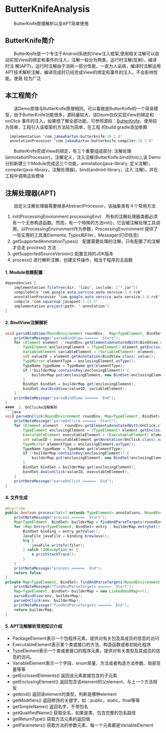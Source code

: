 # ButterKnifeAnalysis
&emsp;&emsp;ButterKnife原理解析以及APT简单使用
## ButterKnife简介
&emsp;&emsp;ButterKnife是一个专注于Android系统的View注入框架,使用相关注解可以自动实现View的绑定和事件的注入，注解一般分为两类，运行时注解(反射)，编译时注
解(APT)，运行时注解由于消耗一部分性能，一直为人诟病，编译时注解运用APT技术解析注解，编译完成时已经完成View的绑定和事件的注入，不会影响性能，使用
较为广泛
## 本工程简介
&emsp;&emsp;该Demo原理与ButterKnife原理相同，可以看做是ButterKnife的一个简易模型，由于ButterKnife功能很多，源码量较大，该Deom仅仅实现View的绑定和onClick
事件的注入，如果想了解全部功能，可参照源码：[ButterKnife](https://github.com/JakeWharton/butterknife)，使用较为简单，工程引入该框架的方法较为简单，在工程
的build.gradle添加依赖
```java
  implementation 'com.jakewharton:butterknife:10.2.0'
  annotationProcessor 'com.jakewharton:butterknife-compiler:10.2.0'
```
&emsp;&emsp;ButterKnife完成View的绑定，有三个重要组成部分: 注解处理(annotationProcessor)，注解定义，注入注解(ButterKnife.bind(this);),该
Demo分别新建三个Module完成这三个功能，annotation(java-library, 定义注解)，compiler(java-library，注解处理器)，bind(android-library，注入
注解)，并在工程中调用这些模块
## 注解处理器(APT)
&emsp;&emsp;自定义注解处理器需要继承AbstractProcessor，该抽象类有４个常用方法　　
1. init(ProcessingEnvironment processingEnv)　所有的注解处理器类都必须有一个无参构造函数。然而，有一个特殊的方法init()，它会被注解处理工具调
用，以ProcessingEnvironment作为参数，ProcessingEnvironment 提供了一些实用的工具类Elements, Types和Filer，Messager(打印信息)
2. getSupportedAnnotationTypes()　配置需要处理的注解，只有配置了的注解才会走 process() 方法
3. getSupportedSourceVersion() 配置支持的JDK版本
4. process() 进行解析注解，创建文件操作，相当于程序的主函数
####  1. Module依赖配置
```java
dependencies {
    implementation fileTree(dir: 'libs', include: ['*.jar'])
    compileOnly 'com.google.auto.service:auto-service:1.0-rc6'
    annotationProcessor 'com.google.auto.service:auto-service:1.0-rc6'
    compile 'com.squareup:javapoet:1.11.1'
    implementation project(path: ':annotation')
}
```
####  2. BindView注解解析
```java
void parseBindView(RoundEnvironment roundEnv,  Map<TypeElement, BindSet> builderMap) {
    printNoteMessege("parseBindView ======  Start");
    for (Element element : roundEnv.getElementsAnnotatedWith(BindView.class)) {
        TypeElement enclosingElement = (TypeElement) element.getEnclosingElement();
        VariableElement variableElement = (VariableElement) element;
        int valueID = element.getAnnotation(BindView.class).value();
        TypeMirror elementType = enclosingElement.asType();
        TypeName typeName = TypeName.get(elementType);
        if (!builderMap.containsKey(enclosingElement)) {
            builderMap.put(enclosingElement, new BindSet(enclosingElement, typeName, messager));
        }
        BindSet bindSet = builderMap.get(enclosingElement);
        bindSet.dealBindView(valueID, variableElement);
    }
    printNoteMessege("parseBindView ======  End");
}
####  3. OnClickw注解解析
```java
void parseOnClick(RoundEnvironment roundEnv, Map<TypeElement, BindSet> builderMap) {
    printNoteMessege("parseOnClick ======  Start");
    for (Element element : roundEnv.getElementsAnnotatedWith(OnClick.class)) {
        TypeElement enclosingElement = (TypeElement) element.getEnclosingElement();
        ExecutableElement executableElement = (ExecutableElement) element;
        int valueID = executableElement.getAnnotation(OnClick.class).value();
        TypeMirror elementType = enclosingElement.asType();
        TypeName typeName = TypeName.get(elementType);
        if (!builderMap.containsKey(enclosingElement)) {
            builderMap.put(enclosingElement, new BindSet(enclosingElement, typeName, messager));
        }
        BindSet bindSet = builderMap.get(enclosingElement);
        bindSet.dealonClick(valueID, executableElement);
    }
    printNoteMessege("parseOnClick ======  End");
}
```
####  4. 文件生成
```java
@Override
public boolean process(Set<? extends TypeElement> annotations, RoundEnvironment roundEnv) {
    printNoteMessege("process ======  Start");
    Map<TypeElement, BindSet> builderMap = findAndParseTargets(roundEnv);
    for (Map.Entry<TypeElement, BindSet> entry : builderMap.entrySet()) {
        BindSet binding = entry.getValue();
        JavaFile javaFile = binding.brewJava();
        try {
            javaFile.writeTo(filer);
        } catch (IOException e) {
            e.printStackTrace();
        }
    }
    printNoteMessege("process ======  End");
    return false;
}
private Map<TypeElement, BindSet> findAndParseTargets(RoundEnvironment env) {
    printNoteMessege("findAndParseTargets ======  Start");
    Map<TypeElement, BindSet> builderMap = new LinkedHashMap<>();
    parseBindView(env, builderMap);
    parseOnClick(env, builderMap);
    printNoteMessege("findAndParseTargets ======  End");
    return builderMap;
}
```
####  5. APT注解解析常用知识介绍
* PackageElement表示一个包程序元素，提供对有关包及其成员的信息的访问
* ExecutableElement表示某个类或接口的方法、构造函数或者初始化程序
* TypeElement表示一个类或者接口的程序元素，提供对有关类型及其成员的信息的访问。
* VariableElement表示一个字段、enum常量、方法或者构造方法参数、局部变量等等
* getEnclosedElements() 返回该元素直接包含的子元素
* getEnclosingElement() 返回包含该element的父element，与上一个方法相反
* getkind() 返回该element的类型，判断是哪种element
* getModifiers() 返回修饰的关键字，如：public，static，final等等
* getSimpleName() 返回名字，不带包名
* getQualifiedName() 获取全名，如果是类，包含完整的包名路径
* getReturnType() 获取方法元素的返回值
* getParameters() 获取方法的参数元素，每一个元素都是VariableElement
